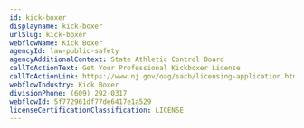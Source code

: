 ```yaml
---
id: kick-boxer
displayname: kick-boxer
urlSlug: kick-boxer
webflowName: Kick Boxer
agencyId: law-public-safety
agencyAdditionalContext: State Athletic Control Board
callToActionText: Get Your Professional Kickboxer License
callToActionLink: https://www.nj.gov/oag/sacb/licensing-application.html
webflowIndustry: Kick Boxer
divisionPhone: (609) 292-0317
webflowId: 5f772961df77de6417e1a529
licenseCertificationClassification: LICENSE
---
```

